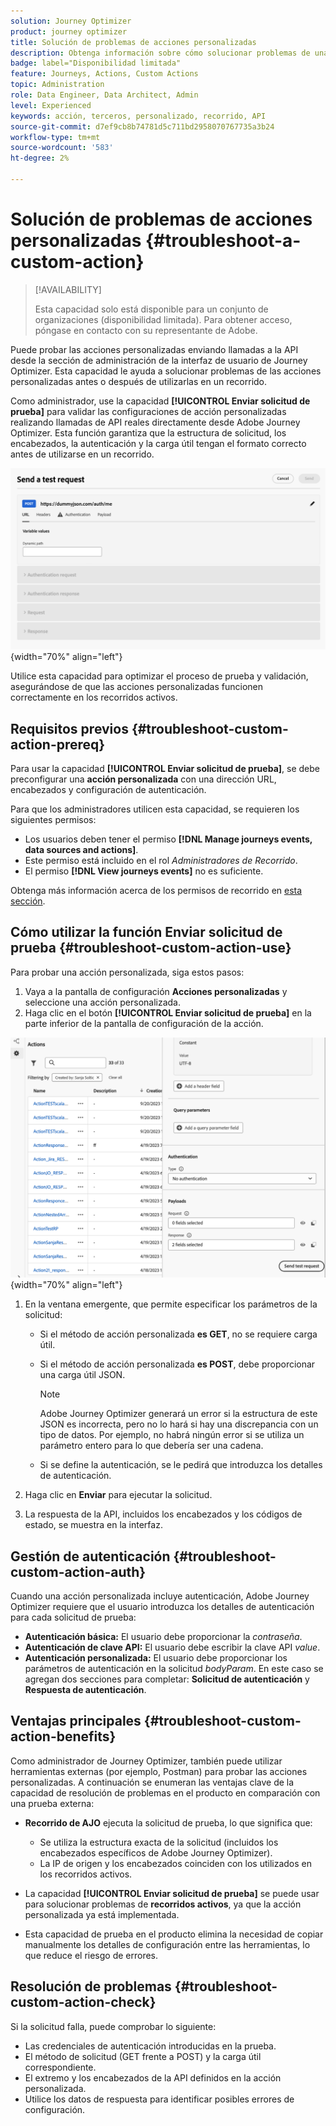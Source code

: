 ```yaml
---
solution: Journey Optimizer
product: journey optimizer
title: Solución de problemas de acciones personalizadas
description: Obtenga información sobre cómo solucionar problemas de una acción personalizada
badge: label="Disponibilidad limitada"
feature: Journeys, Actions, Custom Actions
topic: Administration
role: Data Engineer, Data Architect, Admin
level: Experienced
keywords: acción, terceros, personalizado, recorrido, API
source-git-commit: d7ef9cb8b74781d5c711bd2958070767735a3b24
workflow-type: tm+mt
source-wordcount: '583'
ht-degree: 2%

---
```



# Solución de problemas de acciones personalizadas {#troubleshoot-a-custom-action}

>[!AVAILABILITY]
>
>Esta capacidad solo está disponible para un conjunto de organizaciones (disponibilidad limitada). Para obtener acceso, póngase en contacto con su representante de Adobe.
>

Puede probar las acciones personalizadas enviando llamadas a la API desde la sección de administración de la interfaz de usuario de Journey Optimizer. Esta capacidad le ayuda a solucionar problemas de las acciones personalizadas antes o después de utilizarlas en un recorrido.

Como administrador, use la capacidad **[!UICONTROL Enviar solicitud de prueba]** para validar las configuraciones de acción personalizadas realizando llamadas de API reales directamente desde Adobe Journey Optimizer. Esta función garantiza que la estructura de solicitud, los encabezados, la autenticación y la carga útil tengan el formato correcto antes de utilizarse en un recorrido.

![](assets/send-test-request.png){width="70%" align="left"}

Utilice esta capacidad para optimizar el proceso de prueba y validación, asegurándose de que las acciones personalizadas funcionen correctamente en los recorridos activos.

## Requisitos previos {#troubleshoot-custom-action-prereq}

Para usar la capacidad **[!UICONTROL Enviar solicitud de prueba]**, se debe preconfigurar una **acción personalizada** con una dirección URL, encabezados y configuración de autenticación.

Para que los administradores utilicen esta capacidad, se requieren los siguientes permisos:

* Los usuarios deben tener el permiso **[!DNL Manage journeys events, data sources and actions]**.
* Este permiso está incluido en el rol *Administradores de Recorrido*.
* El permiso **[!DNL View journeys events]** no es suficiente.

Obtenga más información acerca de los permisos de recorrido en [esta sección](../administration/high-low-permissions.md#journey-capability).

## Cómo utilizar la función Enviar solicitud de prueba {#troubleshoot-custom-action-use}

Para probar una acción personalizada, siga estos pasos:

1. Vaya a la pantalla de configuración **Acciones personalizadas** y seleccione una acción personalizada.
1. Haga clic en el botón **[!UICONTROL Enviar solicitud de prueba]** en la parte inferior de la pantalla de configuración de la acción.

![Enviar botón de solicitud de prueba en el panel de configuración de acción](assets/test-request.png){width="70%" align="left"}

1. En la ventana emergente, que permite especificar los parámetros de la solicitud:

   * Si el método de acción personalizada **es GET**, no se requiere carga útil.
   * Si el método de acción personalizada **es POST**, debe proporcionar una carga útil JSON.

     >[!NOTE]
     >
     >Adobe Journey Optimizer generará un error si la estructura de este JSON es incorrecta, pero no lo hará si hay una discrepancia con un tipo de datos. Por ejemplo, no habrá ningún error si se utiliza un parámetro entero para lo que debería ser una cadena.

   * Si se define la autenticación, se le pedirá que introduzca los detalles de autenticación.

1. Haga clic en **Enviar** para ejecutar la solicitud.
1. La respuesta de la API, incluidos los encabezados y los códigos de estado, se muestra en la interfaz.

## Gestión de autenticación {#troubleshoot-custom-action-auth}

Cuando una acción personalizada incluye autenticación, Adobe Journey Optimizer requiere que el usuario introduzca los detalles de autenticación para cada solicitud de prueba:

* **Autenticación básica:** El usuario debe proporcionar la *contraseña*.
* **Autenticación de clave API:** El usuario debe escribir la clave API *value*.
* **Autenticación personalizada:** El usuario debe proporcionar los parámetros de autenticación en la solicitud *bodyParam*. En este caso se agregan dos secciones para completar: **Solicitud de autenticación** y **Respuesta de autenticación**.

## Ventajas principales {#troubleshoot-custom-action-benefits}

Como administrador de Journey Optimizer, también puede utilizar herramientas externas (por ejemplo, Postman) para probar las acciones personalizadas. A continuación se enumeran las ventajas clave de la capacidad de resolución de problemas en el producto en comparación con una prueba externa:

* **Recorrido de AJO** ejecuta la solicitud de prueba, lo que significa que:

   * Se utiliza la estructura exacta de la solicitud (incluidos los encabezados específicos de Adobe Journey Optimizer).
   * La IP de origen y los encabezados coinciden con los utilizados en los recorridos activos.

* La capacidad **[!UICONTROL Enviar solicitud de prueba]** se puede usar para solucionar problemas de **recorridos activos**, ya que la acción personalizada ya está implementada.

* Esta capacidad de prueba en el producto elimina la necesidad de copiar manualmente los detalles de configuración entre las herramientas, lo que reduce el riesgo de errores.

## Resolución de problemas {#troubleshoot-custom-action-check}

Si la solicitud falla, puede comprobar lo siguiente:

* Las credenciales de autenticación introducidas en la prueba.
* El método de solicitud (GET frente a POST) y la carga útil correspondiente.
* El extremo y los encabezados de la API definidos en la acción personalizada.
* Utilice los datos de respuesta para identificar posibles errores de configuración.

